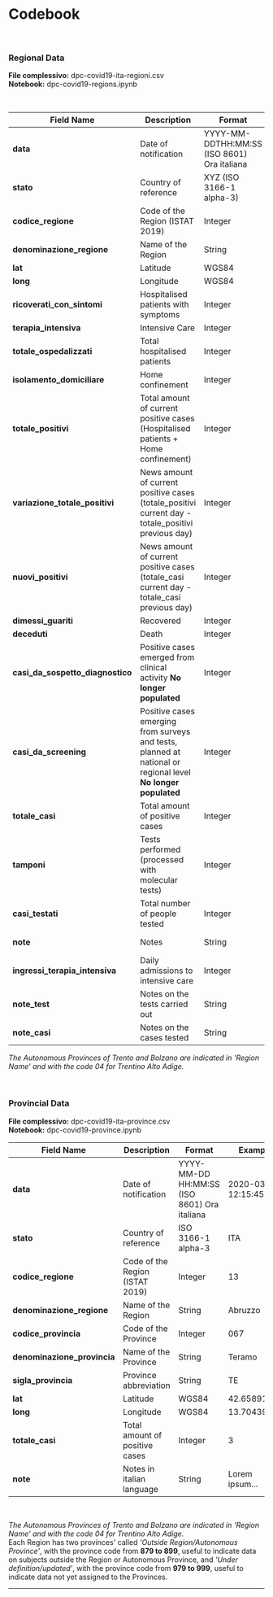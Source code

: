 # Codebook
<br>

### Regional Data

**File complessivo:** dpc-covid19-ita-regioni.csv<br>
**Notebook:** dpc-covid19-regions.ipynb

<br>

| Field Name                       | Description                                                                                                    | Format                                      | Example             |
| -------------------------------- | -------------------------------------------------------------------------------------------------------------- | ------------------------------------------- | ------------------- |
| **data**                         | Date of notification                                                                                           | YYYY-MM-DDTHH:MM:SS (ISO 8601) Ora italiana | 2020-03-05T12:15:45 |
| **stato**                        | Country of reference                                                                                           | XYZ (ISO 3166-1 alpha-3)                    | ITA                 |
| **codice_regione**               | Code of the Region (ISTAT 2019)                                                                                | Integer                                     | 13                  |
| **denominazione_regione**        | Name of the Region                                                                                             | String                                      | Abruzzo             |
| **lat**                          | Latitude                                                                                                       | WGS84                                       | 42.6589177          |
| **long**                         | Longitude                                                                                                      | WGS84                                       | 13.70439971         |
| **ricoverati_con_sintomi**       | Hospitalised patients with symptoms                                                                            | Integer                                     | 3                   |
| **terapia_intensiva**            | Intensive Care                                                                                                 | Integer                                     | 3                   |
| **totale_ospedalizzati**         | Total hospitalised patients                                                                                    | Integer                                     | 3                   |
| **isolamento_domiciliare**       | Home confinement                                                                                               | Integer                                     | 3                   |
| **totale_positivi**              | Total amount of current positive cases (Hospitalised patients + Home confinement)                              | Integer                                     | 3                   |
| **variazione_totale_positivi**   | News amount of current positive cases (totale_positivi current day - totale_positivi previous day)             | Integer                                     | 3                   |
| **nuovi_positivi**               | News amount of current positive cases (totale_casi current day - totale_casi previous day)                     | Integer                                     | 3                   |
| **dimessi_guariti**              | Recovered                                                                                                      | Integer                                     | 3                   |
| **deceduti**                     | Death                                                                                                          | Integer                                     | 3                   |
| **casi_da_sospetto_diagnostico** | Positive cases emerged from clinical activity **No longer populated**                                          | Integer                                     | 3                   |
| **casi_da_screening**            | Positive cases emerging from surveys and tests, planned at national or regional level  **No longer populated** | Integer                                     | 3                   |
| **totale_casi**                  | Total amount of positive cases                                                                                 | Integer                                     | 3                   |
| **tamponi**                      | Tests performed   (processed with molecular tests)                                                             | Integer                                     | 3                   |
| **casi_testati**                 | Total number of people tested                                                                                  | Integer                                     | 3                   |
| **note**                         | Notes                                                                                                          | String                                      | Lorem ipsum...      |
| **ingressi_terapia_intensiva**   | Daily admissions to intensive care                                                                             | Integer                                     | 3                   |
| **note_test**                    | Notes on the tests carried out                                                                                 | String                                      | Lorem ipsum...      |
| **note_casi**                    | Notes on the cases tested                                                                                      | String                                      | Lorem ipsum...      |



*The Autonomous Provinces of Trento and Bolzano are indicated in 'Region Name' and with the code 04 for Trentino Alto Adige.* 
<br>

<br>

### Provincial Data

**File complessivo:** dpc-covid19-ita-province.csv<br>
**Notebook:** dpc-covid19-province.ipynb

| Field Name                  | Description                     | Format                                      | Example             |
| --------------------------- | ------------------------------- | ------------------------------------------- | ------------------- |
| **data**                    | Date of notification            | YYYY-MM-DD HH:MM:SS (ISO 8601) Ora italiana | 2020-03-05 12:15:45 |
| **stato**                   | Country of reference            | ISO 3166-1 alpha-3                          | ITA                 |
| **codice_regione**          | Code of the Region (ISTAT 2019) | Integer                                     | 13                  |
| **denominazione_regione**   | Name of the Region              | String                                      | Abruzzo             |
| **codice_provincia**        | Code of the Province            | Integer                                     | 067                 |
| **denominazione_provincia** | Name of the Province            | String                                      | Teramo              |
| **sigla_provincia**         | Province abbreviation           | String                                      | TE                  |
| **lat**                     | Latitude                        | WGS84                                       | 42.6589177          |
| **long**                    | Longitude                       | WGS84                                       | 13.70439971         |
| **totale_casi**             | Total amount of positive cases  | Integer                                     | 3                   |
| **note**                    | Notes in italian language       | String                                      | Lorem ipsum...      |


<br>

*The Autonomous Provinces of Trento and Bolzano are indicated in 'Region Name' and with the code 04 for Trentino Alto Adige.*<br>
Each Region has two provinces' called *'Outside Region/Autonomous Province'*, with the province code from **879 to 899**, useful to indicate data on subjects outside the Region or Autonomous Province, and *'Under definition/updated'*, with the province code from **979 to 999**, useful to indicate data not yet assigned to the Provinces.<br>

***


